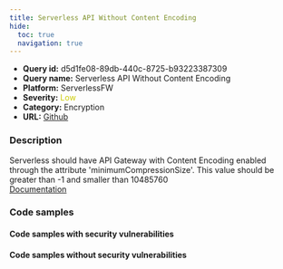 ```yaml
---
title: Serverless API Without Content Encoding
hide:
  toc: true
  navigation: true
---
```


<style>
  .highlight .hll {
    background-color: #ff171742;
  }
  .md-content {
    max-width: 1100px;
    margin: 0 auto;
  }
</style>

-   **Query id:** d5d1fe08-89db-440c-8725-b93223387309
-   **Query name:** Serverless API Without Content Encoding
-   **Platform:** ServerlessFW
-   **Severity:** <span style="color:#CC0">Low</span>
-   **Category:** Encryption
-   **URL:** [Github](https://github.com/Checkmarx/kics/tree/master/assets/queries/serverlessFW/serverless_api_without_content_encoding)

### Description
Serverless should have API Gateway with Content Encoding enabled through the attribute 'minimumCompressionSize'. This value should be greater than -1 and smaller than 10485760<br>
[Documentation](https://www.serverless.com/framework/docs/providers/aws/events/apigateway#compression)

### Code samples
#### Code samples with security vulnerabilities


#### Code samples without security vulnerabilities
